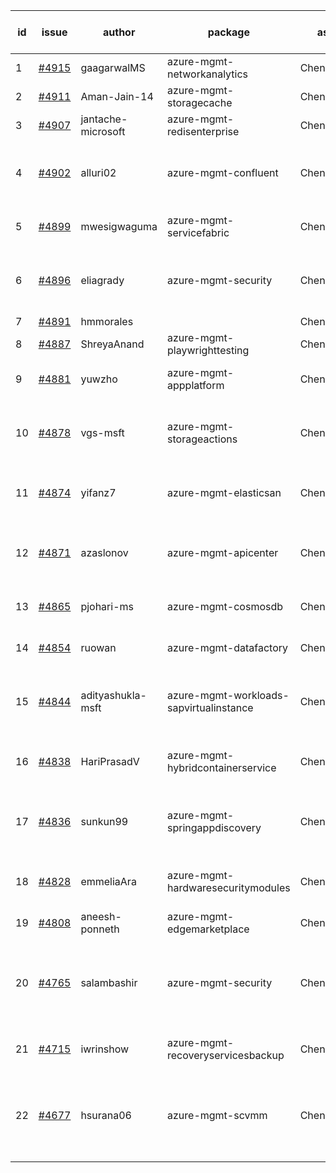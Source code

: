 | id | issue | author | package | assignee | bot advice | created date of issue | target release date | date from target |
| ------ | ------ | ------ | ------ | ------ | ------ | ------ | ------ | :-----: |
| 1 | [#4915](https://github.com/Azure/sdk-release-request/issues/4915) | gaagarwalMS | azure-mgmt-networkanalytics | ChenxiJiang333 | new issue. | 01-23 | 02-23 |  |
| 2 | [#4911](https://github.com/Azure/sdk-release-request/issues/4911) | Aman-Jain-14 | azure-mgmt-storagecache | ChenxiJiang333 |  | 01-22 | 02-23 |  |
| 3 | [#4907](https://github.com/Azure/sdk-release-request/issues/4907) | jantache-microsoft | azure-mgmt-redisenterprise | ChenxiJiang333 |  | 01-22 | 02-23 |  |
| 4 | [#4902](https://github.com/Azure/sdk-release-request/issues/4902) | alluri02 | azure-mgmt-confluent | ChenxiJiang333 | new version is 0.0.0, please check base branch! | 01-22 | 02-23 |  |
| 5 | [#4899](https://github.com/Azure/sdk-release-request/issues/4899) | mwesigwaguma | azure-mgmt-servicefabric | ChenxiJiang333 | Attention to inconsistent tag | 01-20 | 02-23 |  |
| 6 | [#4896](https://github.com/Azure/sdk-release-request/issues/4896) | eliagrady | azure-mgmt-security | ChenxiJiang333 | duplicated issue  <br> Attention to inconsistent tag MultiAPI | 01-18 | 02-23 |  |
| 7 | [#4891](https://github.com/Azure/sdk-release-request/issues/4891) | hmmorales |  | ChenxiJiang333 |  | 01-16 |  | 0 |
| 8 | [#4887](https://github.com/Azure/sdk-release-request/issues/4887) | ShreyaAnand | azure-mgmt-playwrighttesting | ChenxiJiang333 |  | 01-15 | 02-23 |  |
| 9 | [#4881](https://github.com/Azure/sdk-release-request/issues/4881) | yuwzho | azure-mgmt-appplatform | ChenxiJiang333 | close to release date.  | 01-10 | 01-26 | 1 |
| 10 | [#4878](https://github.com/Azure/sdk-release-request/issues/4878) | vgs-msft | azure-mgmt-storageactions | ChenxiJiang333 | close to release date.  FirstBeta HoldOn | 01-09 | 01-26 | 1 |
| 11 | [#4874](https://github.com/Azure/sdk-release-request/issues/4874) | yifanz7 | azure-mgmt-elasticsan | ChenxiJiang333 | close to release date.  FirstGA | 01-09 | 01-26 | 1 |
| 12 | [#4871](https://github.com/Azure/sdk-release-request/issues/4871) | azaslonov | azure-mgmt-apicenter | ChenxiJiang333 | close to release date.  FirstGA HoldOn | 01-08 | 01-26 | 1 |
| 13 | [#4865](https://github.com/Azure/sdk-release-request/issues/4865) | pjohari-ms | azure-mgmt-cosmosdb | ChenxiJiang333 | close to release date.  ForCLI | 01-06 | 01-26 | 1 |
| 14 | [#4854](https://github.com/Azure/sdk-release-request/issues/4854) | ruowan | azure-mgmt-datafactory | ChenxiJiang333 | close to release date.  | 12-27 | 01-26 | 1 |
| 15 | [#4844](https://github.com/Azure/sdk-release-request/issues/4844) | adityashukla-msft | azure-mgmt-workloads-sapvirtualinstance | ChenxiJiang333 | close to release date.  FirstBeta HoldOn | 12-20 | 01-26 | 1 |
| 16 | [#4838](https://github.com/Azure/sdk-release-request/issues/4838) | HariPrasadV | azure-mgmt-hybridcontainerservice | ChenxiJiang333 | close to release date.  FirstGA | 12-18 | 01-26 | 1 |
| 17 | [#4836](https://github.com/Azure/sdk-release-request/issues/4836) | sunkun99 | azure-mgmt-springappdiscovery | ChenxiJiang333 | close to release date.  FirstBeta HoldOn | 12-15 | 01-26 | 1 |
| 18 | [#4828](https://github.com/Azure/sdk-release-request/issues/4828) | emmeliaAra | azure-mgmt-hardwaresecuritymodules | ChenxiJiang333 | close to release date.  FirstBeta | 12-11 | 01-26 | 1 |
| 19 | [#4808](https://github.com/Azure/sdk-release-request/issues/4808) | aneesh-ponneth | azure-mgmt-edgemarketplace | ChenxiJiang333 | FirstBeta HoldOn | 11-29 | 02-23 |  |
| 20 | [#4765](https://github.com/Azure/sdk-release-request/issues/4765) | salambashir | azure-mgmt-security | ChenxiJiang333 | duplicated issue  <br> close to release date.  MultiAPI HoldOn | 11-13 | 01-26 | 1 |
| 21 | [#4715](https://github.com/Azure/sdk-release-request/issues/4715) | iwrinshow | azure-mgmt-recoveryservicesbackup | ChenxiJiang333 | close to release date.  ForCLI | 11-06 | 01-26 | 1 |
| 22 | [#4677](https://github.com/Azure/sdk-release-request/issues/4677) | hsurana06 | azure-mgmt-scvmm | ChenxiJiang333 | new comment. close to release date.  FirstGA HoldOn | 10-23 | 01-26 | 1 |
